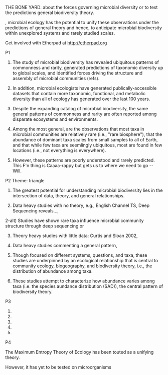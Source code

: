 THE BONE YARD:
about the forces governing microbial diversity or to test the predictions general biodiversity theory.

, microbial ecology has the potential to unify these observations under the predictions of general theory and hence, to anticipate microbial biodiversity within unexplored systems and rarely studied scales.

Get involved with Etherpad at http://etherpad.org

P1 

1) The study of microbial biodiversity has revealed ubiquitous patterns of commonness and rarity, generated predictions of taxonomic diversity up to global scales, and identified forces driving the structure and assembly of microbial communities (refs).
 
2) In addition, microbial ecologists have generated publically-accessible datasets that contain more taxonomic, functional, and metabolic diversity than all of ecology has generated over the last 100 years.

3) Despite the expanding catalog of microbial biodiversity, the same general patterns of commonness and rarity are often reported among disparate ecosystems and environments.

4) Among the most general, are the observations that most taxa in microbial communities are relatively rare (i.e., "rare biosphere"), that the abundance of dominant taxa scales from small samples to all of Earth, and that while few taxa are seemlingly ubiquitous, most are found in few locations (i.e., not everything is everywhere).

5) However, these patterns are poorly understood and rarely predicted. This F'n thing is Caaaa-rappy but gets us to where we need to go -- Will.


P2 Theme: triangle

1) The greatest potential for understanding microbial biodiversity lies in the intersection of data, theory, and general relationships.

2) Data heavy studies with no theory, e.g., English Channel TS, Deep Sequencing reveals..., 

2-alt) Studies have shown rare taxa influence microbial community structure through deep sequencing or 

3) Theory heavy studies with little data: Curtis and Sloan 2002, 

4) Data heavy studies commenting a general pattern, 

5) Though focused on different systems, questions, and taxa, these studies are underpinned by an ecological relationship that is central to community ecology, biogeography, and biodiversity theory, i.e., the distribution of abundance among taxa.

5) These studies  attempt to characterize how abundance varies among taxa (i.e. the species aundance distribution (SAD)), the central pattern of biodiversity theory. 


P3

1)

2)

3)

4)

5)


P4 

The Maximum Entropy Theory of Ecology has been touted as a unifying theory. 

However, it has yet to be tested on microorganisms 



